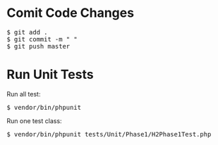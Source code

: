 # Comit Code Changes

<pre>
$ git add .
$ git commit -m " "
$ git push master
</pre>

# Run Unit Tests

Run all test:

<pre>$ vendor/bin/phpunit</pre>

Run one test class:

<pre>$ vendor/bin/phpunit tests/Unit/Phase1/H2Phase1Test.php</pre>
